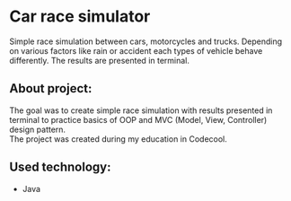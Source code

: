 # Car race simulator

Simple race simulation between cars, motorcycles and trucks. Depending on various factors like rain or accident each types of vehicle behave differently. The results are presented in terminal.

## About project:
The goal was to create simple race simulation with results presented in terminal to practice basics of OOP and MVC (Model, View, Controller) design pattern.<br/>
The project was created during my education in Codecool.

## Used technology:
* Java
